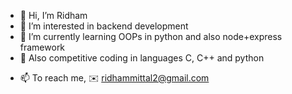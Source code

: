 - 👋 Hi, I’m Ridham
- 👀 I’m interested in backend development
- 🌱 I’m currently learning OOPs in python and also node+express framework
- 🌸 Also competitive coding in languages C, C++ and python
<!--- - 💞️ I’m looking to collaborate on ...  --->
- 📫 To reach me, ✉️ ridhammittal2@gmail.com

<!---
Ridham1402/Ridham1402 is a ✨ special ✨ repository because its `README.md` (this file) appears on your GitHub profile.
You can click the Preview link to take a look at your changes.
--->
